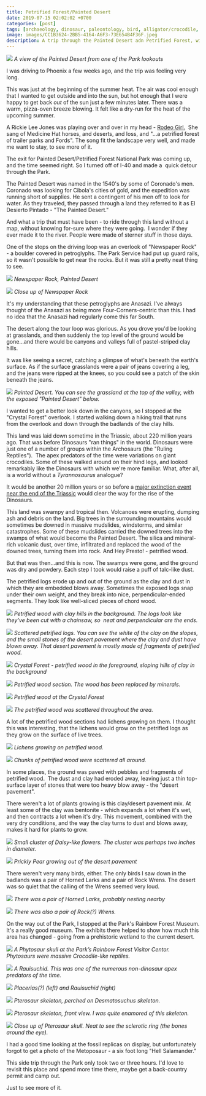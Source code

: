 ```yaml
---
title: Petrified Forest/Painted Desert
date: 2019-07-15 02:02:02 +0700
categories: [post]
tags: [archaeology, dinosaur, paleontology, bird, alligator/crocodile, salamander]
image: images/CC1B3624-2BB5-4164-A6F3-73E654B4F36F.jpeg
description: A trip through the Painted Desert adn Petrified Forest, with a stop for fossils
---
```


![](images/CC1B3624-2BB5-4164-A6F3-73E654B4F36F.jpeg) *A view of the Painted Desert from one of the Park lookouts*

I was driving to Phoenix a few weeks ago, and the trip was feeling very long.

This was just at the beginning of the summer heat. The air was cool enough that I wanted to get outside and into the sun, but hot enough that I were happy to get back _out_ of the sun just a few minutes later. There was a warm, pizza-oven breeze blowing. It felt like a dry-run for the heat of the upcoming summer.

A Rickie Lee Jones was playing over and over in my head - [Rodeo Girl.](https://www.youtube.com/watch?v=XZyN6yY4n-k)  She sang of Medicine Hat horses, and deserts, and loss, and "...a petrified forest of trailer parks and Fords". The song fit the landscape very well, and made me want to stay, to see more of it.

The exit for Painted Desert/Petrified Forest National Park was coming up, and the time seemed right. So I turned off of I-40 and made a  quick detour through the Park.


The Painted Desert was named in the 1540's by some of Coronado's men. Coronado was looking for Cibola's cities of gold, and the expedition was running short of supplies. He sent a contingent of his men off to look for water. As they traveled, they passed through a land they referred to it as El Desierto Pintado - "The Painted Desert."

And what a trip that must have been - to ride through this land without a map, without knowing for-sure where they were going.  I wonder if they ever made it to the river. People were made of sterner stuff in those days.

One of the stops on the driving loop was an overlook of "Newspaper Rock" - a boulder covered in petroglyphs. The Park Service had put up guard rails, so it wasn't possible to get near the rocks. But it was still a pretty neat thing to see.

![](images/5BFF286D-453A-40A3-B875-77DA35E1CCDB-300x239.jpeg) *Newspaper Rock, Painted Desert*

![](images/85536A60-943B-4F09-977B-82F0B863626D-300x182.jpeg) *Close up of Newspaper Rock*

It's my understanding that these petroglyphs are Anasazi. I've always thought of the Anasazi as being more Four-Corners-centric than this. I had no idea that the Anasazi had regularly come this far South.

The desert along the tour loop was glorious. As you drove you'd be looking at grasslands, and then suddenly the top level of the ground would be gone...and there would be canyons and valleys full of pastel-striped clay hills.

It was like seeing a secret, catching a glimpse of what's beneath the earth's surface. As if the surface grasslands were a pair of jeans covering a leg, and the jeans were ripped at the knees, so you could see a patch of the skin beneath the jeans.

![](images/DA7559AF-D620-4ED0-B97A-F8203B484367-300x185.jpeg) *Painted Desert. You can see the grassland at the top of the valley, with the exposed "Painted Desert" below.*

I wanted to get a better look down in the canyons, so I stopped at the "Crystal Forest" overlook. I started walking down a hiking trail that runs from the overlook and down through the badlands of the clay hills.

This land was laid down sometime in the Triassic, about 220 million years ago. That was before Dinosaurs "ran things" in the world. Dinosaurs were just one of a number of groups within the Archosaurs (the "Ruling Reptiles").  The apex predators of the time were variations on giant crocodiles. Some of these walked around on their hind legs, and looked remarkably like the Dinosaurs with which we're more familiar. What, after all, is a world without a _Tyrannosaurus_ analogue?

It would be another 20 million years or so before a [major extinction event near the end of the Triassic](https://en.wikipedia.org/wiki/Triassic%E2%80%93Jurassic_extinction_event) would clear the way for the rise of the Dinosaurs.

This land was swampy and tropical then. Volcanoes were erupting, dumping ash and debris on the land. Big trees in the surrounding mountains would sometimes be downed in massive mudslides, windstorms, and similar catastrophes. Some of these mudslides carried the downed trees into the swamps of what would become the Painted Desert. The silica and mineral-rich volcanic dust, over time, infiltrated and replaced the wood of the downed trees, turning them into rock. And Hey Presto! - petrified wood.

But that was then...and this is now. The swamps were gone, and the ground was dry and powdery. Each step I took would raise a puff of talc-like dust.

The petrified logs erode up and out of the ground as the clay and dust in which they are embedded blows away. Sometimes the exposed logs snap under their own weight, and they break into nice, perpendicular-ended segments. They look like well-sliced pieces of chord wood.

![](images/FA041459-A469-4E54-8734-5B5A2996B6E4-200x300.jpeg) *Petrified wood with clay hills in the background. The logs look like they've been cut with a chainsaw, so  neat and perpendicular are the ends.*

![](images/37E36110-3188-4663-97E5-5D7A01A737BA-300x238.jpeg) *Scattered petrified logs. You can see the white of the clay on the slopes, and the small stones of the desert pavement where the clay and dust have blown away. That desert pavement is mostly made of fragments of petrified wood.*

![](images/4FAB490F-85C8-4680-A107-952E3A0543CE-208x300.jpeg) *Crystal Forest - petrified wood in the foreground, sloping hills of clay in the background*

![](images/23CFAE03-1427-4558-A8B6-9F25BB33C68F-300x200.jpeg) *Petrified wood section. The wood has been replaced by minerals.*

![](images/5DE26A44-BD78-4B6A-B22C-D0C0E620D7C2-300x200.jpeg) *Petrified wood at the Crystal Forest*

![](images/8150B89B-8367-4219-9ECF-87C9E360E36D-207x300.jpeg) *The petrified wood was scattered throughout the area.*

A lot of the petrified wood sections had lichens growing on them. I thought this was interesting, that the lichens would grow on the petrified logs as they grow on the surface of live trees.

![](images/01B42C9E-0B63-4836-A4DE-799618186876-300x200.jpeg) *Lichens growing on petrified wood.*

![](images/DC4D3A95-4CFA-4477-91D8-C339A87FA0E6-300x210.jpeg) *Chunks of petrified wood were scattered all around.*

In some places, the ground was paved with pebbles and fragments of petrified wood.  The dust and clay had eroded away, leaving just a thin top-surface layer of stones that were too heavy blow away - the "desert pavement".

There weren't a lot of plants growing is this clay/desert pavement mix. At least some of the clay was bentonite - which expands a lot when it's wet, and then contracts a lot when it's dry. This movement, combined with the very dry conditions, and the way the clay turns to dust and blows away, makes it hard for plants to grow.

![](images/C89C3BFF-2699-4D0D-B0DB-188DCFACE473-300x211.jpeg) *Small cluster of Daisy-like flowers. The cluster was perhaps two inches in diameter.*

![](images/904CA507-B4F4-4745-AA8D-19460FB4010F-203x300.jpeg) *Prickly Pear growing out of the desert pavement*

There weren't very many birds, either. The only birds I saw down in the badlands was a pair of Horned Larks and a pair of Rock Wrens. The desert was so quiet that the calling of the Wrens seemed very loud.

![](images/470984D8-34E9-427A-9BDA-458B53EF2858-300x200.jpeg) *There was a pair of Horned Larks, probably nesting nearby*

![](images/84885377-84C7-4139-B43E-50ED570EFAFB-1024x756.jpeg) *There was also a pair of Rock(?) Wrens.*

On the way out of the Park, I stopped at the Park's Rainbow Forest Museum. It's a really good museum. The exhibits there helped to show how much this area has changed - going from a prehistoric wetland to the current desert.

![](images/B85DC95E-0CA2-4FA8-8D1A-CA207B881FF9-300x183.jpeg) *A Phytosaur skull at the Park’s Rainbow Forest Visitor Centor. Phytosaurs were massive Crocodile-like reptiles.*

![](images/5080E91B-49BA-4CE2-8E97-782188595F1C-300x200.jpeg) *A Rauisuchid. This was one of the numerous non-dinosaur apex predators of the time.*

![](images/DADFD3DC-5A1F-4EEA-A932-633CD74807B7-300x242.jpeg) *Placerias(?) (left) and Rauisuchid (right)*

![](images/5C7442D5-0974-4CB8-B127-90A87F50A1D4-300x197.jpeg) *Pterosaur skeleton, perched on _Desmatosuchus_ skeleton.*

![](images/614EE6B4-3860-4DE8-AC19-7AC79C59A9EA-200x300.jpeg) *Pterosaur skeleton, front view. I was quite enamored of this skeleton.*

![](images/DD6F159C-61BD-40F1-AAFE-17697AE3180B-300x226.jpeg) *Close up of Pterosaur skull. Neat to see the sclerotic ring (the bones around the eye).*

I had a good time looking at the fossil replicas on display, but unfortunately forgot to get a photo of the Metoposaur - a six foot long "Hell Salamander."

This side trip through the Park only took two or three hours. I'd love to revisit this place and spend more time there, maybe get a back-country permit and camp out.

Just to see more of it.